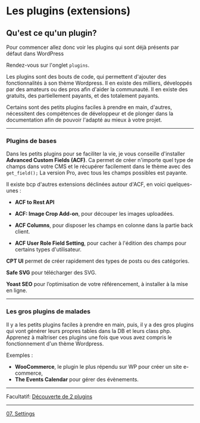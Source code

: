 # Les plugins (extensions)

## Qu'est ce qu'un plugin?

Pour commencer allez donc voir les plugins qui sont déjà présents par défaut dans WordPress

Rendez-vous sur l'onglet `plugins`.

Les plugins sont des bouts de code, qui permettent d'ajouter des fonctionnalités à son thème Wordpress.
Il en existe des milliers, développés par des amateurs ou des pros afin d'aider la communauté. Il en existe des gratuits, des partiellement payants, et des totalement payants.

Certains sont des petits plugins faciles à prendre en main, d'autres, nécessitent des compétences de développeur et de plonger dans la documentation afin de pouvoir l'adapté au mieux à votre projet.

___

### Plugins de bases

Dans les petits plugins pour se faciliter la vie, je vous conseille d'installer **Advanced Custom Fields (ACF)**. 
Ca permet de créer n'importe quel type de champs dans votre CMS et le récupérer facilement dans le thème avec des `get_field();`
La version Pro, avec tous les champs possibles est payante.

Il existe bcp d'autres extensions déclinées autour d'ACF, en voici quelques-unes : 

- **ACF to Rest API**

- **ACF: Image Crop Add-on**, pour découper les images uploadées. 

- **ACF Columns**, pour disposer les champs en colonne dans la partie back client.

- **ACF User Role Field Setting**, pour cacher à l'édition des champs pour certains types d'utilisateur. 

**CPT UI** permet de créer rapidement des types de posts ou des catégories.

**Safe SVG** pour télécharger des SVG. 

**Yoast SEO** pour l’optimisation de votre référencement, à installer à la mise en ligne.

___

### Les gros plugins de malades

Il y a les petits plugins faciles à prendre en main, puis, il y a des gros plugins qui vont générer leurs propres tables dans la DB et leurs class php. 
Apprenez à maîtriser ces plugins une fois que vous avez compris le fonctionnement d'un thème Wordpress.  

Exemples :
- **WooCommerce**, le plugin le plus répendu sur WP pour créer un site e-commerce, 
- **The Events Calendar** pour gérer des évènements. 



----

Facultatif: [Découverte de 2 plugins](06.1qqplugins.md)

---

[07. Settings](07.settings.md)
